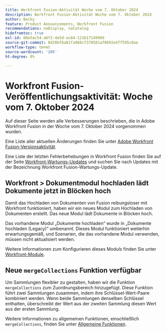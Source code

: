 ```yaml
---
title: Workfront Fusion-Aktivität Woche vom 7. Oktober 2024
description: Workfront Fusion-Aktivität Woche vom 7. Oktober 2024
author: Becky
feature: Product Announcements, Workfront Fusion
recommendations: noDisplay, noCatalog
hidefromtoc: true
exl-id: 08e5ac54-a6f2-4e5d-ac84-121b1714990d
source-git-commit: 8428bfba81fa988cf370581af0692e4ff595c0ae
workflow-type: tm+mt
source-wordcount: '205'
ht-degree: 0%

---
```


# Workfront Fusion-Veröffentlichungsaktivität: Woche vom 7. Oktober 2024

Auf dieser Seite werden alle Verbesserungen beschrieben, die in Adobe Workfront Fusion in der Woche vom 7. Oktober 2024 vorgenommen wurden.

Eine Liste aller aktuellen Änderungen finden Sie unter [Adobe Workfront Fusion-Versionsaktivität](../../../product-announcements/product-releases/fusion-release-activity/fusion-release-activity.md).

Eine Liste der letzten Fehlerbehebungen in Workfront Fusion finden Sie auf der Seite [Workfront-Wartungs-Updates](https://experienceleague.adobe.com/docs/workfront-known-issues/releases/current-updates.html) und suchen Sie nach Updates mit der Bezeichnung Workfront Fusion-Wartungs-Update.

## Workfront > Dokumentmodul hochladen lädt Dokumente jetzt in Blöcken hoch

Damit das Hochladen von Dokumenten von Fusion reibungsloser mit Workfront funktioniert, haben wir ein neues Modul zum Hochladen von Dokumenten erstellt. Das neue Modul lädt Dokumente in Blöcken hoch.

Das vorhandene Modul „Dokumente hochladen“ wurde in „Dokumente hochladen (Legacy)“ umbenannt. Dieses Modul funktioniert weiterhin erwartungsgemäß, und Szenarien, die das vorhandene Modul verwenden, müssen nicht aktualisiert werden.

Weitere Informationen zum Konfigurieren dieses Moduls finden Sie unter [Workfront-Module](/help/quicksilver/workfront-fusion/apps-and-their-modules/workfront-modules.md#actions).

## Neue `mergeCollections` Funktion verfügbar

Um Sammlungen flexibler zu gestalten, haben wir die Funktion `mergeCollections` zum Zuordnungsbereich hinzugefügt. Diese Funktion führt zwei Sammlungen zusammen, indem ihre Schlüssel-Wert-Paare kombiniert werden. Wenn beide Sammlungen denselben Schlüssel enthalten, überschreibt der Wert aus der zweiten Sammlung diesen Wert aus der ersten Sammlung.

Weitere Informationen zu allgemeinen Funktionen, einschließlich `mergeCollections`, finden Sie unter [Allgemeine Funktionen](/help/quicksilver/workfront-fusion/functions/general-functions.md).
